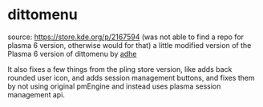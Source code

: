# dittomenu
source: https://store.kde.org/p/2167594 (was not able to find a repo for plasma 6 version, otherwise would for that)
a little modified version of the Plasma 6 version of dittomenu by [adhe](https://github.com/adhec)

It also fixes a few things from the pling store version, like adds back rounded user icon, and adds session management buttons, and fixes them by not using original pmEngine and instead uses plasma session management api.
